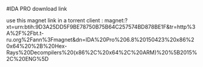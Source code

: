 #IDA PRO download link

use this magnet link in a torrent client : magnet:?xt=urn:btih:9D3A25DD5F9BE78750B75B64C257574BD878BE1F&tr=http%3A%2F%2Fbt.t-ru.org%2Fann%3Fmagnet&dn=IDA%20Pro%206.8%20150423%20x86%20x64%20%2B%20Hex-Rays%20Decompilers%20(x86%2C%20x64%2C%20ARM)%20%5B2015%2C%20ENG%5D